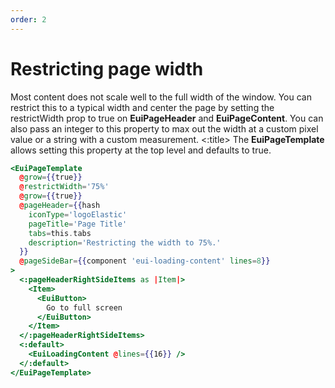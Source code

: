 ```yaml
---
order: 2
---
```


# Restricting page width

<EuiSpacer />
<EuiText>
  Most content does not scale well to the full width of the window. You can
  restrict this to a typical width and center the page by setting the
  <EuiCode>restrictWidth</EuiCode>
  prop to
  <EuiCode>true</EuiCode>
  on
  <strong>EuiPageHeader</strong>
  and
  <strong>EuiPageContent</strong>. You can also pass an integer to this property
  to max out the width at a custom pixel value or a string with a custom
  measurement.
</EuiText>
<EuiSpacer />
<EuiCallOut>
  <:title>
    The
    <strong>EuiPageTemplate</strong>
    allows setting this property at the top level and defaults to true.
  </:title>
</EuiCallOut>

```hbs template
<EuiPageTemplate
  @grow={{true}}
  @restrictWidth='75%'
  @grow={{true}}
  @pageHeader={{hash
    iconType='logoElastic'
    pageTitle='Page Title'
    tabs=this.tabs
    description='Restricting the width to 75%.'
  }}
  @pageSideBar={{component 'eui-loading-content' lines=8}}
>
  <:pageHeaderRightSideItems as |Item|>
    <Item>
      <EuiButton>
        Go to full screen
      </EuiButton>
    </Item>
  </:pageHeaderRightSideItems>
  <:default>
    <EuiLoadingContent @lines={{16}} />
  </:default>
</EuiPageTemplate>
```
